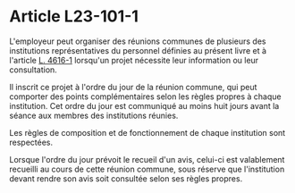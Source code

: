 # Article L23-101-1

L'employeur peut organiser des réunions communes de plusieurs des institutions représentatives du personnel définies au présent livre et à l'article [L. 4616-1][1] lorsqu'un projet nécessite leur information ou leur consultation. 

Il inscrit ce projet à l'ordre du jour de la réunion commune, qui peut comporter des points complémentaires selon les règles propres à chaque institution. Cet ordre du jour est communiqué au moins huit jours avant la séance aux membres des institutions réunies. 

Les règles de composition et de fonctionnement de chaque institution sont respectées. 

Lorsque l'ordre du jour prévoit le recueil d'un avis, celui-ci est valablement recueilli au cours de cette réunion commune, sous réserve que l'institution devant rendre son avis soit consultée selon ses règles propres.

 [1]: /affichCodeArticle.do?cidTexte=LEGITEXT000006072050&idArticle=LEGIARTI000027549352&dateTexte=&categorieLien=cid